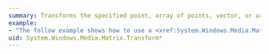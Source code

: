 ```yaml
---
summary: Transforms the specified point, array of points, vector, or array of vectors by this <xref href="System.Windows.Media.Matrix"></xref>.
example:
- "The follow example shows how to use a <xref:System.Windows.Media.Matrix> to transform points and vectors.  \n  \n [!code-csharp[MatrixExamples_snip#MatrixTransformExamples_csharp](~/samples/snippets/csharp/VS_Snippets_Wpf/MatrixExamples_snip/CSharp/MatrixExample.cs#matrixtransformexamples_csharp)]"
uid: System.Windows.Media.Matrix.Transform*
---
```

